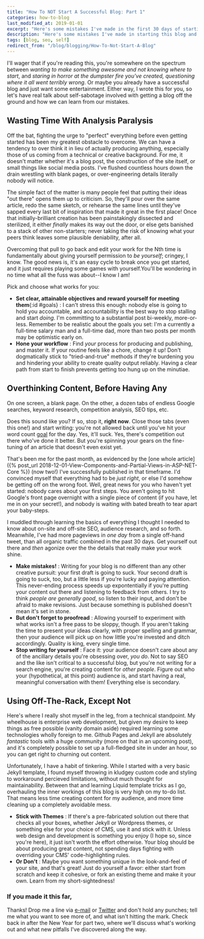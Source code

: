 ```yaml
---
title: "How To NOT Start A Successful Blog: Part 1"
categories: how-to-blog
last_modified_at: 2019-01-01
excerpt: "Here's some mistakes I've made in the first 30 days of starting this blog and how you can avoid them."
description: "Here's some mistakes I've made in starting this blog and how you can avoid them. If you're reading this, you're somewhere between wanting to make something awesome and not knowing where to start, and staring in horror at the dumpster fire you've created, questioning where it all went terribly wrong."
tags: [blog, seo, self]
redirect_from: "/blog/blogging/How-To-Not-Start-A-Blog"
---
```


I'll wager that if you're reading this, you're somewhere on the spectrum between *wanting to make something awesome and not knowing where to start*, and *staring in horror at the dumpster fire you've created, questioning where it all went terribly wrong*. Or maybe you already have a successful blog and just want some entertainment. Either way, I wrote this for you, so let's have real talk about self-sabotage involved with getting a blog off the ground and how we can learn from our mistakes.

## Wasting Time With Analysis Paralysis
Off the bat, fighting the urge to "perfect" everything before even getting started has been my greatest obstacle to overcome. We can have a tendency to over think it in lieu of actually producing anything, especially those of us coming from a technical or creative background. For me, it doesn't matter whether it's a blog post, the construction of the site itself, or small things like social media posts. I've flushed countless hours down the drain wrestling with blank pages, or over-engineering details literally nobody will notice.

The simple fact of the matter is many people feel that putting their ideas "out there" opens them up to criticism. So, they'll pour over the same article, redo the same sketch, or rehearse the same lines until they've sapped every last bit of inspiration that made it great in the first place! Once that initially-brilliant creation has been painstakingly dissected and sterilized, it either *finally* makes its way out the door, or else gets banished to a stack of other non-starters; never taking the risk of knowing what your peers think leaves some plausible deniability, after all.

Overcoming that pull to go back and edit your work for the Nth time is fundamentally about giving yourself permission to *be yourself*; cringey, I know. The good news is, it's an easy cycle to break once you get started, and it just requires playing some games with yourself.You'll be wondering in no time what all the fuss was about--I know I am!

Pick and choose what works for you:
* **Set clear, attainable objectives and reward yourself for meeting them**{:id #goals}
  : I can't stress this enough: nobody else is going to hold you accountable, and accountability is the best way to stop stalling and start *doing*. I'm committing to a substantial post bi-weekly, more-or-less. Remember to be realistic about the goals you set: I'm a currently a full-time salary man and a full-time dad, more than two posts per month may be optimistic early on.
* **Hone your workflow**
  : Find *your* process for producing and publishing, and master it. If your routine feels like a chore, change it up! Don't dogmatically stick to "tried-and-true" methods if they're burdening you and hindering your ability to create quality output reliably. Having a clear path from start to finish prevents getting too hung up on the minutiae.

## Overthinking Content, Before Having Any
On one screen, a blank page. On the other, a dozen tabs of endless Google searches, keyword research, competition analysis, SEO tips, etc.

Does this sound like you? If so, stop it, **right now**. Close those tabs (even this one!) and start writing: you're not allowed back until you've hit your word count [goal](#goals) for the day. Yes, it'll suck. Yes, there's competition out there who've done it better. But you're spinning your gears on the fine-tuning of an article that doesn't even exist yet.

That's been me for the past month, as evidenced by the [one whole article]({% post_url 2018-12-01-View-Components-and-Partial-Views-in-ASP-NET-Core %}) (now two!) I've successfully published in that timeframe. I'd convinced myself that everything had to be *just right*, or else I'd somehow be getting off on the wrong foot. Well, great news for you who haven't yet started: nobody cares about your first steps. You aren't going to hit Google's front page overnight with a single piece of content (if you have, let me in on your secret!), and nobody is waiting with bated breath to tear apart your baby-steps.

I muddled through learning the basics of everything I thought I needed to know about on-site and off-site SEO, audience research, and so forth. Meanwhile, I've had more pageviews in *one day* from a single off-hand tweet, than all organic traffic combined in the past 30 days. Get yourself out there and *then* agonize over the the details that really make your work shine.

* **Make mistakes!**
  : Writing for your blog is no different than any other creative pursuit: your first draft is going to suck. Your second draft is going to suck, too, but a little less if you're lucky and paying attention. This never-ending process speeds up expontentially if you're putting your content out there and listening to feedback from others. I try to think *people are generally good*, so listen to their input, and don't be afraid to make revisions. Just because something is published doesn't mean it's set in stone.
* **But don't forget to proofread**
  : Allowing yourself to experiment with what works isn't a free pass to be sloppy, though. If you aren't taking the time to present your ideas clearly, with proper spelling and grammar, then your audience will pick up on how little you're invested and ditch accordingly. Quality is king, every single time.
* **Stop writing for yourself**
  : Face it: your audience doesn't care about any of the ancillary details you're obsessing over, *you do*. Not to say SEO and the like isn't critical to a successful blog, but you're not writing for a search engine, you're creating content for *other people*. Figure out who your (hypothetical, at this point) audience is, and start having a real, meaningful conversation with them! Everything else is secondary.

## Using Off-The-Rack, Except Not
Here's where I really shot myself in the leg, from a technical standpoint. My wheelhouse is enterprise web development, but given my desire to keep things as free possible (vanity domain aside) required learning some technologies wholly foreign to me. Github Pages and Jekyll are absolutely *fantastic* tools with a huge community (more on that in an upcoming post), and it's completely possible to set up a full-fledged site in under an hour, so you can get right to churning out content.

Unfortunately, I have a habit of tinkering. While I started with a very basic Jekyll template, I found myself throwing in kludgey custom code and styling to workaround percieved limitations, without much thought for maintainability. Between that and learning Liquid template tricks as I go, overhauling the inner workings of this blog is very high on my to-do list. That means less time creating content for my audience, and more time cleaning up a completely avoidable mess.
* **Stick with Themes**
  : If there's a pre-fabricated solution out there that checks all your boxes, whether Jekyll or Wordpress themes, or something else for your choice of CMS, use it and stick with it. Unless web design and development is something you enjoy (I hope so, since you're here), it just isn't worth the effort otherwise. Your blog should be about producing great content, not spending days fighting with overriding your CMS' code-highlighting rules.
* **Or Don't**
  : Maybe you want something unique in the look-and-feel of your site, and that's great! Just do yourself a favor: either start from scratch and keep it cohesive, or fork an existing theme and make it your own. Learn from my short-sightedness!

### If you made it this far,
Thanks! Drop me a line via [e-mail](mailto:{{site.author_email}}) or [Twitter](https://twitter.com/cynolycus) and don't hold any punches; tell me what you want to see more of, and what isn't hitting the mark. Check back in after the New Year for part two, where we'll discuss what's working out and what new pitfalls I've discovered along the way.
